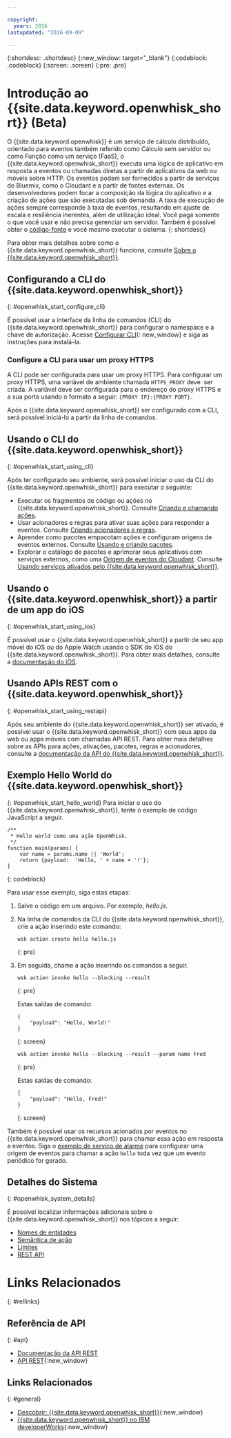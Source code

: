 ```yaml
---

copyright:
  years: 2016
lastupdated: "2016-09-09"

---
```


{:shortdesc: .shortdesc}
{:new_window: target="_blank"}
{:codeblock: .codeblock}
{:screen: .screen}
{:pre: .pre}

# Introdução ao {{site.data.keyword.openwhisk_short}} (Beta)


O {{site.data.keyword.openwhisk}} é um serviço de cálculo distribuído, orientado para eventos também referido como Cálculo sem servidor ou como Função como um serviço (FaaS), o
{{site.data.keyword.openwhisk_short}} executa uma lógica de aplicativo em resposta a eventos ou chamadas diretas a partir de aplicativos da web ou móveis sobre HTTP. Os eventos
podem ser fornecidos a partir de serviços do Bluemix, como o Cloudant e a partir de
fontes externas. Os desenvolvedores podem focar a composição da lógica do aplicativo e a criação de ações que são executadas sob demanda. A
taxa de execução de ações sempre corresponde à taxa de eventos, resultando em ajuste de
escala e resiliência inerentes, além de utilização ideal. Você paga somente o que você usar e não precisa gerenciar um servidor. Também é possível obter o [código-fonte](https://github.com/openwhisk/openwhisk) e você mesmo executar o sistema.
{: shortdesc}

Para obter mais detalhes sobre como o {{site.data.keyword.openwhisk_short}} funciona, consulte [Sobre o {{site.data.keyword.openwhisk_short}}](./openwhisk_about.html).

## Configurando a CLI do {{site.data.keyword.openwhisk_short}}
{: #openwhisk_start_configure_cli}

É possível usar a interface da linha de comandos (CLI) do {{site.data.keyword.openwhisk_short}} para configurar o namespace e a chave de autorização.
Acesse [Configurar CLI](https://new-console.{DomainName}/openwhisk/cli){: new_window} e siga as instruções para instalá-la.

### Configure a CLI para usar um proxy HTTPS

A CLI pode ser configurada para usar um proxy HTTPS. Para configurar um proxy HTTPS, uma variável de ambiente chamada `HTTPS_PROXY` deve
 ser criada. A variável deve ser configurada para o endereço do proxy HTTPS e a sua porta usando o formato a seguir:
`{PROXY IP}:{PROXY PORT}`.


Após o {{site.data.keyword.openwhisk_short}} ser configurado com a CLI,
será possível iniciá-lo a partir da linha de comandos.

## Usando o CLI do {{site.data.keyword.openwhisk_short}}
{: #openwhisk_start_using_cli}

Após ter configurado seu ambiente, será possível iniciar o uso da CLI do {{site.data.keyword.openwhisk_short}} para executar o seguinte:

* Executar os fragmentos de código ou ações no {{site.data.keyword.openwhisk_short}}. Consulte [Criando e chamando ações](./openwhisk_actions.html).
* Usar acionadores e regras para ativar suas ações para responder a eventos. Consulte [Criando acionadores e regras](./openwhisk_triggers_rules.html).
* Aprender como pacotes empacotam ações e configuram origens de eventos externos. Consulte [Usando e criando pacotes](./openwhisk_packages.html).
* Explorar o catálogo de pacotes e aprimorar seus aplicativos com serviços externos, como uma [Origem de eventos do Cloudant](./openwhisk_catalog.html#openwhisk_catalog_cloudant). Consulte [Usando serviços ativados pelo {{site.data.keyword.openwhisk_short}}](./openwhisk_catalog.html).


## Usando o {{site.data.keyword.openwhisk_short}} a partir de um app do iOS
{: #openwhisk_start_using_ios}

É possível usar o {{site.data.keyword.openwhisk_short}} a partir de seu app móvel do iOS ou do Apple Watch usando o SDK do iOS do {{site.data.keyword.openwhisk_short}}. Para obter mais detalhes, consulte a [documentação do iOS](./openwhisk_mobile_sdk.html).

## Usando APIs REST com o {{site.data.keyword.openwhisk_short}}
{: #openwhisk_start_using_restapi}

Após seu ambiente do {{site.data.keyword.openwhisk_short}} ser ativado, é possível usar o {{site.data.keyword.openwhisk_short}} com seus apps da web ou apps móveis com chamadas API REST.
Para obter mais detalhes sobre as APIs para ações, ativações, pacotes, regras e
acionadores, consulte a
[documentação
da API do {{site.data.keyword.openwhisk_short}}](https://new-console.{DomainName}/apidocs/98).

## Exemplo Hello World do {{site.data.keyword.openwhisk_short}}
{: #openwhisk_start_hello_world}
Para iniciar o uso do {{site.data.keyword.openwhisk_short}}, tente o exemplo de código JavaScript a seguir.

```
/**
 * Hello world como uma ação OpenWhisk.
 */
function main(params) {
    var name = params.name || 'World';
    return {payload:  'Hello, ' + name + '!'};
}
```
{: codeblock}

Para usar esse exemplo, siga estas etapas:

1. Salve o código em um arquivo. Por exemplo, *hello.js*.

2. Na linha de comandos da CLI do {{site.data.keyword.openwhisk_short}}, crie a ação inserindo este comando:

    ```
    wsk action create hello hello.js
    ```
    {: pre}

3. Em seguida, chame a ação inserindo os comandos a seguir.

    ```
    wsk action invoke hello --blocking --result
    ```
    {: pre}  

    Estas
saídas de comando:

    ```
    {
        "payload": "Hello, World!"
    }
    ```
    {: screen}

    ```
    wsk action invoke hello --blocking --result --param name Fred
    ```
    {: pre}  

    Estas
saídas de comando:

    ```
    {
        "payload": "Hello, Fred!"
    }
    ```
    {: screen}

Também é possível usar os recursos acionados por eventos no {{site.data.keyword.openwhisk_short}} para chamar essa ação em resposta a eventos. Siga o [exemplo de serviço de alarme](./openwhisk_packages.html#openwhisk_packages_trigger) para configurar uma origem de eventos para chamar a ação `hello` toda vez que um evento periódico for gerado.


## Detalhes do Sistema
{: #openwhisk_system_details}

É possível localizar informações adicionais sobre o {{site.data.keyword.openwhisk_short}} nos tópicos a seguir:

* [Nomes de entidades](./openwhisk_reference.html#openwhisk_entities)
* [Semântica de ação](./openwhisk_reference.html#openwhisk_semantics)
* [Limites
](./openwhisk_reference.html#openwhisk_syslimits)
* [REST API
](https://new-console.{DomainName}/apidocs/98)

# Links Relacionados
{: #rellinks}

## Referência de API
{: #api}
* [Documentação da API REST](./openwhisk_reference.html#openwhisk_ref_restapi)
* [API REST](https://new-console.{DomainName}/apidocs/98){:new_window}

## Links Relacionados
{: #general}
* [Descobrir: {{site.data.keyword.openwhisk_short}}](http://www.ibm.com/cloud-computing/bluemix/openwhisk/){:new_window}
* [{{site.data.keyword.openwhisk_short}} no IBM developerWorks](https://developer.ibm.com/openwhisk/){:new_window}
